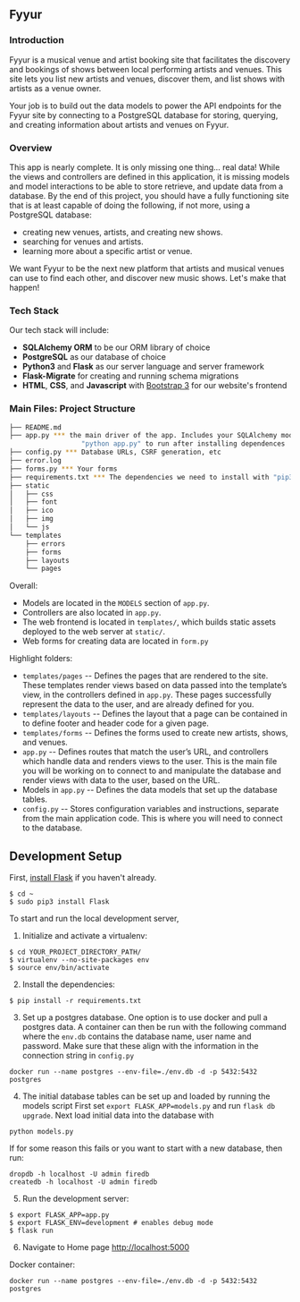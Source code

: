 ## Fyyur

### Introduction

Fyyur is a musical venue and artist booking site that facilitates the discovery and bookings of shows between local performing artists and venues. This site lets you list new artists and venues, discover them, and list shows with artists as a venue owner.

Your job is to build out the data models to power the API endpoints for the Fyyur site by connecting to a PostgreSQL database for storing, querying, and creating information about artists and venues on Fyyur.

### Overview

This app is nearly complete. It is only missing one thing… real data! While the views and controllers are defined in this application, it is missing models and model interactions to be able to store retrieve, and update data from a database. By the end of this project, you should have a fully functioning site that is at least capable of doing the following, if not more, using a PostgreSQL database:

- creating new venues, artists, and creating new shows.
- searching for venues and artists.
- learning more about a specific artist or venue.

We want Fyyur to be the next new platform that artists and musical venues can use to find each other, and discover new music shows. Let's make that happen!

### Tech Stack

Our tech stack will include:

- **SQLAlchemy ORM** to be our ORM library of choice
- **PostgreSQL** as our database of choice
- **Python3** and **Flask** as our server language and server framework
- **Flask-Migrate** for creating and running schema migrations
- **HTML**, **CSS**, and **Javascript** with [Bootstrap 3](https://getbootstrap.com/docs/3.4/customize/) for our website's frontend

### Main Files: Project Structure

```sh
├── README.md
├── app.py *** the main driver of the app. Includes your SQLAlchemy models.
                  "python app.py" to run after installing dependences
├── config.py *** Database URLs, CSRF generation, etc
├── error.log
├── forms.py *** Your forms
├── requirements.txt *** The dependencies we need to install with "pip3 install -r requirements.txt"
├── static
│   ├── css
│   ├── font
│   ├── ico
│   ├── img
│   └── js
└── templates
    ├── errors
    ├── forms
    ├── layouts
    └── pages
```

Overall:

- Models are located in the `MODELS` section of `app.py`.
- Controllers are also located in `app.py`.
- The web frontend is located in `templates/`, which builds static assets deployed to the web server at `static/`.
- Web forms for creating data are located in `form.py`

Highlight folders:

- `templates/pages` -- Defines the pages that are rendered to the site. These templates render views based on data passed into the template’s view, in the controllers defined in `app.py`. These pages successfully represent the data to the user, and are already defined for you.
- `templates/layouts` -- Defines the layout that a page can be contained in to define footer and header code for a given page.
- `templates/forms` -- Defines the forms used to create new artists, shows, and venues.
- `app.py` -- Defines routes that match the user’s URL, and controllers which handle data and renders views to the user. This is the main file you will be working on to connect to and manipulate the database and render views with data to the user, based on the URL.
- Models in `app.py` -- Defines the data models that set up the database tables.
- `config.py` -- Stores configuration variables and instructions, separate from the main application code. This is where you will need to connect to the database.

## Development Setup

First, [install Flask](http://flask.pocoo.org/docs/1.0/installation/#install-flask) if you haven't already.

```
$ cd ~
$ sudo pip3 install Flask
```

To start and run the local development server,

1. Initialize and activate a virtualenv:

```
$ cd YOUR_PROJECT_DIRECTORY_PATH/
$ virtualenv --no-site-packages env
$ source env/bin/activate
```

2. Install the dependencies:

```
$ pip install -r requirements.txt
```

3. Set up a postgres database. One option is to use docker and pull a postgres data.
   A container can then be run with the following command where the `env.db` contains the database
   name, user name and password. Make sure that these align with the information in the connection
   string in `config.py`

```
docker run --name postgres --env-file=./env.db -d -p 5432:5432 postgres
```

4. The initial database tables can be set up and loaded by running the models script
   First set `export FLASK_APP=models.py` and run `flask db upgrade`.
   Next load initial data into the database with

```
python models.py
```

If for some reason this fails or you want to start with a new database, then run:

```
dropdb -h localhost -U admin firedb
createdb -h localhost -U admin firedb
```

5. Run the development server:

```
$ export FLASK_APP=app.py
$ export FLASK_ENV=development # enables debug mode
$ flask run
```

6. Navigate to Home page [http://localhost:5000](http://localhost:5000)

Docker container:

```
docker run --name postgres --env-file=./env.db -d -p 5432:5432 postgres
```

